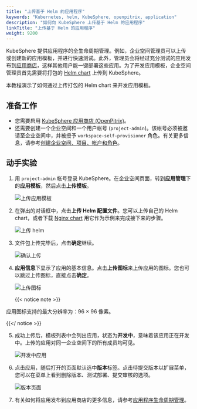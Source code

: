 ```yaml
---
title: "上传基于 Helm 的应用程序"
keywords: "Kubernetes, helm, KubeSphere, openpitrix, application"
description: "如何向 KubeSphere 上传基于 Helm 的应用程序"
linkTitle: "上传基于 Helm 的应用程序"
weight: 9200
---
```


KubeSphere 提供应用程序的全生命周期管理。例如，企业空间管理员可以上传或创建新的应用模板，并进行快速测试。此外，管理员会将经过充分测试的应用发布到[应用商店](../../application-store/)，这样其他用户能一键部署这些应用。为了开发应用模板，企业空间管理员首先需要将打包的 [Helm chart](https://helm.sh/) 上传到 KubeSphere。

本教程演示了如何通过上传打包的 Helm chart 来开发应用模板。

## 准备工作

- 您需要启用 [KubeSphere 应用商店 (OpenPitrix)](../../pluggable-components/app-store/)。
- 还需要创建一个企业空间和一个用户帐号 (`project-admin`)。该帐号必须被邀请至企业空间中，并被授予 `workspace-self-provisioner` 角色。有关更多信息，请参考[创建企业空间、项目、帐户和角色](../../quick-start/create-workspace-and-project/)。

## 动手实验

1. 用 `project-admin` 帐号登录 KubeSphere。在企业空间页面，转到**应用管理**下的**应用模板**，然后点击**上传模板**。

    ![上传应用模板](/images/docs/zh-cn/workspace-administration-and-user-guide/upload-helm-based-applications/upload-app-template.PNG)

2. 在弹出的对话框中，点击**上传 Helm 配置文件**。您可以上传自己的 Helm chart，或者下载 [Nginx chart](/files/application-templates/nginx-0.1.0.tgz) 用它作为示例来完成接下来的步骤。

    ![上传 helm](/images/docs/zh-cn/workspace-administration-and-user-guide/upload-helm-based-applications/upload-helm.PNG)

3. 文件包上传完毕后，点击**确定**继续。

    ![确认上传](/images/docs/zh-cn/workspace-administration-and-user-guide/upload-helm-based-applications/confirm-upload.PNG)

4. **应用信息**下显示了应用的基本信息。点击**上传图标**来上传应用的图标。您也可以跳过上传图标，直接点击**确定**。

    ![上传图标](/images/docs/zh-cn/workspace-administration-and-user-guide/upload-helm-based-applications/upload-icon.PNG)

    {{< notice note >}}

应用图标支持的最大分辨率为：96 × 96 像素。

{{</ notice >}}

5. 成功上传后，模板列表中会列出应用，状态为**开发中**，意味着该应用正在开发中。上传的应用对同一企业空间下的所有成员均可见。

    ![开发中应用](/images/docs/zh-cn/workspace-administration-and-user-guide/upload-helm-based-applications/draft-app.PNG)

6. 点击应用，随后打开的页面默认选中**版本**标签。点击待提交版本以扩展菜单，您可以在菜单上看到删除版本、测试部署、提交审核的选项。

    ![版本页面](/images/docs/zh-cn/workspace-administration-and-user-guide/upload-helm-based-applications/version-page.PNG)

7. 有关如何将应用发布到应用商店的更多信息，请参考[应用程序生命周期管理](../../application-store/app-lifecycle-management/)。
